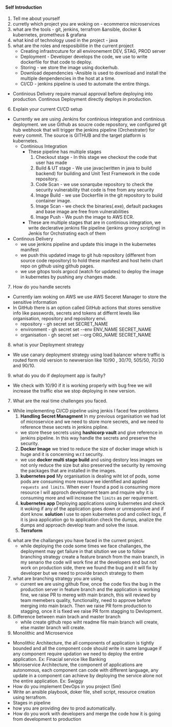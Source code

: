 #### Self Introduction
1. Tell me about yourself
2. curretly which project you are woking on  - ecommerce microservices
3. what are the tools - git, jenkins, terrafrom &ansible, docker & kubernetes, prometheus & grafana
4. what kind of technology used in the project - java
5. what are the roles and resposibilitie in the current project
    - Creating infrastrcuture for all environement DEV, STAG, PROD server
    - Deployment - Developer develops the code, we use to write dockerfile for that code to deploy.
    - Storing - we store the image using dockerhub.
    - Download dependencies -Ansible is used to download and install the multiple denpendencies in the host at a time.
    - CI/CD - jenkins pipeline is used to automate the entire things.
- Continious Delivery require manual approval before deploying into production. Continous Deployment directly deploys in production.
6. Explain your current CI/CD setup 
- Currently we are using Jenkins for continious integration and continious deployment. we use Github as soucre code repository, we configured git hub webhook that will trigger the jenkins pipeline (Orchestrater) for every commit. The source is GITHUB and the target platform is kubernetes. 
  - Continious Integration
    - These pipeline has multiple stages
        1. Checkout stage - In this stage we checkout the code that user has made
        2. Build & UT stage - We use javac(written in java to build backend) for building and Unit Test Framework in the code repository.
        3. Code Scan - we use sonarqube repository to check the security vulnerability that code is free from any security
        4. Image Build - we use Dockerfile in the git repository to build container image.
        5. Image Scan - we check the binaries(.exe), default packages and base image are free from  vulnerabilities 
        6. Image Push - We push the image to AWS ECR.
    - These are multiple stages that are in continious integration, we write declerative jenkins file pipeline (jenkins groovy scripting) in Jenkis for Orchstrating each of them
- Continous Delivery
    - we use jenkins pipeline and update this image in the kubernetes manifest
    - we push this updated image to git hub repository (different from source code repository) to hold these manifest and host  helm chart repo on github using github pages.
    - we use gitops tools argocd (watch for updates) to deploy the image in kubernetes by pushing any changes made.
7. How do you handle secrets
- Currently iam woking on AWS we use AWS Seceret Manager to store the sensitive information 
- In GitHub there is an option called GitHub actions that stores sensitive info like passwords, secrets and tokens at differnt levels like organisation, repository and repository envi.
    - repository - gh secret set SECRET_NAME
    - environment - gh secret set --env ENV_NAME SECRET_NAME
    - organisation - gh secret set --org ORG_NAME SECRET_NAME
8. what is your Deployment strategy
- We use canary deployment strategy using load balancer where traffic is routed form old version to newversion like 10/90 , 30/70, 505/50, 70/30 and 90/10.
9. what do you do if deployment app is faulty?
- We check with 10/90 if it is working properly with bug free we will increase the traffic else we stop deploying in new version.

7. What are the real time challenges you faced.
- While implementing CI/CD pipeline using jenkis I faced few problems
    1. **Handling Secret Managment** In my previous organisation we had lot of microservice and we need to store more secrets, and we need to reference these secrets in jenkins pipline.
    - we store these secrets using **hashicorp vault** and give reference in jenkins pipeline. In this way handle the secrets and preserve the security. 
    2. **Docker Image** we tried to reduce the size of docker image which is huge and it is concerning w.r.t security.
    - we use **docker multi stage build** and using destory less images we not only reduce the size but also preserved the security by removing the packages that are installed in the images.
    3. **kubernetes pod** My organisation is dealing wiht lot of pods, some pods are consuming more resoure we identified and applied `requests and limits`. When ever I found a pod is consuming more resource I will approch development team and rnquire why it is consuming more and will increase the `limits` as per requirement. 
    4. **kubernetes app**  Deploying applications using kubernetes and ckeck it woking if any of the application goes down or unresponsive and if dont know. **solution** I use to open kubernetes pod and collect logs, if it is java application go to application check the dumps, analize the dumps and approach develop team and solve the issue.
    5. **Terraform** 
6. what are the challanges you have faced in the current project.
    - while deploying the code some times we face challanges, the deployment may get failure in that sitution we use to follow branching strategy create a feature branch from the main branch, in my senario the code will work fine at the developers end but not work on production side, there we found the bug and it will fix by developer but we need to provide branch strategy to them
7. what are branching strategy you are using.
    - current we are using github flow, once the code fixs the bug in the production server in feature branch and the application is working fine, we raise PR to mereg with main branch, this will reviewd by team memebers quality, functionality, need to approve before merging into main brach. Then we raise PR form production to stagging, once it is fixed we raise PR form stagging to Devlopment.
8. Difference between main brach and master branch
    - while create github repo wiht readme file main branch will create, else master branch will create.
9. Monolithic and Microservice
- Monolithic Architecture, the all components of application is tightly bounded and all the component code should write in same language if any component require updation we need to deploy the entire application. Ex: Finacial service like Banking
- Microservice Architecture, the component of applications are autonomous, each component can code with different language, any update in a component can achieve by deploying the service alone not the entire application. Ex: Swiggy
- How do you implement DevOps in you project (5m)
- Write an ansible playbook, doker file, shell script, resource creation using terrafrom.
- Stages in pipeline
- how you are providing dev to prod automatically.
- How do you work with developers and merge the code how it is going from development to production